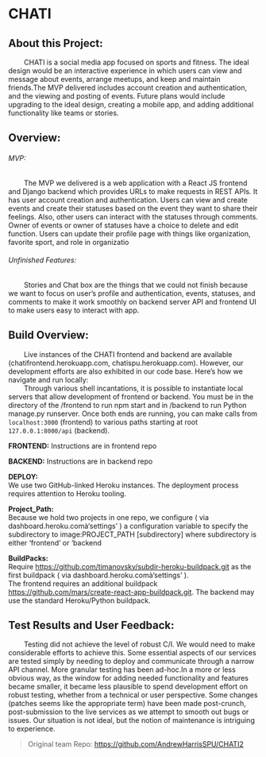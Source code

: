 # CHATI
## About this Project:
&nbsp;&nbsp;&nbsp;&nbsp;&nbsp;&nbsp;&nbsp;&nbsp;CHATI is a social media app focused on sports and fitness. The ideal design would be an interactive experience in which users can view and message about events, arrange meetups, and keep and maintain friends.The MVP delivered includes account creation and authentication, and the viewing and posting of events.  Future plans would include upgrading to the ideal design, creating a mobile app, and adding additional functionality like teams or stories.
## Overview:
###### MVP:
  &nbsp;&nbsp;&nbsp;&nbsp;&nbsp;&nbsp;&nbsp;&nbsp;The MVP we delivered is a web application with a React JS frontend and Django backend which provides URLs to make requests in REST APIs. It has user account creation and authentication.  Users can view and create events and create their statuses based on the event they want to share their feelings. Also, other users can interact with the statuses through comments. Owner of events or owner of statuses have a choice to delete and edit function. Users can update their profile page with things like organization, favorite sport, and role in organizatio

###### Unfinished Features:
  &nbsp;&nbsp;&nbsp;&nbsp;&nbsp;&nbsp;&nbsp;&nbsp;Stories and Chat box are the things that we could not finish because we want to focus on user’s profile and authentication, events, statuses, and comments to make it work smoothly on backend server API and frontend UI to make users easy to interact with app.
  
## Build Overview:

&nbsp;&nbsp;&nbsp;&nbsp;&nbsp;&nbsp;&nbsp;&nbsp;Live instances of the CHATI frontend and backend are available (chatifrontend.herokuapp.com, chatispu.herokuapp.com). However, our development efforts are also exhibited in our code base. Here’s how we navigate and run locally:\
&nbsp;&nbsp;&nbsp;&nbsp;&nbsp;&nbsp;&nbsp;&nbsp;Through various shell incantations, it is possible to instantiate local servers that allow development of frontend or backend.  You must be in the directory of the /frontend to run npm start and in /backend to run Python manage.py runserver.  Once both ends are running, you can make calls from `localhost:3000` (frontend) to various paths starting at root `127.0.0.1:8000/api` (backend).

**FRONTEND:**
Instructions are in frontend repo

**BACKEND:**
Instructions are in backend repo 

**DEPLOY:**\
We use two GitHub-linked Heroku instances. The deployment process requires attention to Heroku tooling.

**Project_Path:**\
Because we hold two projects in one repo, we configure ( via dashboard.heroku.comà‘settings’ ) a configuration variable to specify the subdirectory to image:PROJECT_PATH [subdirectory] where subdirectory is either ‘frontend’ or ‘backend

**BuildPacks:**\
Require https://github.com/timanovsky/subdir-heroku-buildpack.git as the first buildpack ( via dashboard.heroku.comà‘settings’ ).        
The frontend requires an additional buildpack https://github.com/mars/create-react-app-buildpack.git. The backend may use the standard Heroku/Python buildpack.

## Test Results and User Feedback:

&nbsp;&nbsp;&nbsp;&nbsp;&nbsp;&nbsp;&nbsp;&nbsp;Testing did not achieve the level of robust C/I. We would need to make considerable efforts to achieve this. Some essential aspects of our services are tested simply by needing to deploy and communicate through a narrow API channel. More granular testing has been ad-hoc.In a more or less obvious way, as the window for adding needed functionality and features became smaller, it became less plausible to spend development effort on robust testing, whether from a technical or user perspective. Some changes (patches seems like the appropriate term) have been made post-crunch, post-submission to the live services as we attempt to smooth out bugs or issues. Our situation is not ideal, but the notion of maintenance is intriguing to experience. 

>Original team Repo: https://github.com/AndrewHarrisSPU/CHATI2

